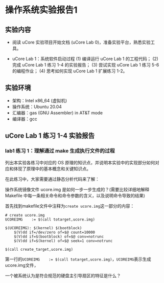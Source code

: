 # 操作系统实验报告1

## 实验内容

+ 阅读 uCore 实验项目开始文档 (uCore Lab 0)，准备实验平台，熟悉实验工具。

+ uCore Lab 1：系统软件启动过程
(1) 编译运行 uCore Lab 1 的工程代码；
(2) 完成 uCore Lab 1 练习 1-4 的实验报告；
(3) 尝试实现 uCore Lab 1 练习 5-6 的编程作业；
(4) 思考如何实现 uCore Lab 1 扩展练习 1-2。

## 实验环境

+ 架构：Intel x86_64 (虚拟机)
+ 操作系统：Ubuntu 20.04
+ 汇编器：gas (GNU Assembler) in AT&T mode
+ 编译器：gcc

## uCore Lab 1 练习 1-4 实验报告

### lab1 练习 1：理解通过 make 生成执行文件的过程

列出本实验各练习中对应的 OS 原理的知识点，并说明本实验中的实现部分如何对应和体现了原理中的基本概念和关键知识点。

在此练习中，大家需要通过静态分析代码来了解：

操作系统镜像文件 ucore.img 是如何一步一步生成的？(需要比较详细地解释 Makefile 中每一条相关命令和命令参数的含义，以及说明命令导致的结果)

首先找到makefile文件中注释为```create ucore.img```这一部分的内容：

    # create ucore.img
    UCOREIMG    := $(call totarget,ucore.img)

    $(UCOREIMG): $(kernel) $(bootblock)
        $(V)dd if=/dev/zero of=$@ count=10000
        $(V)dd if=$(bootblock) of=$@ conv=notrunc
        $(V)dd if=$(kernel) of=$@ seek=1 conv=notrunc

    $(call create_target,ucore.img)

第一行的```UCOREIMG    := $(call totarget,ucore.img)```，```UCOREIMG```表示生成ucore.img文件，

一个被系统认为是符合规范的硬盘主引导扇区的特征是什么？